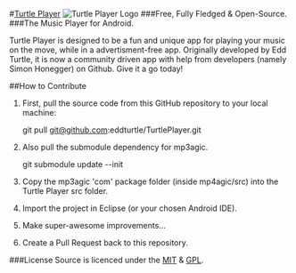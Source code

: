 #[Turtle Player](http://www.turtle-player.co.uk/ "Turtle Player")
![Turtle Player Logo][1]
###Free, Fully Fledged & Open-Source.
###The Music Player for Android.

Turtle Player is designed to be a fun and unique app for playing your music on the move, while in a advertisment-free app. Originally developed by Edd Turtle, it is now a community driven app with help from developers (namely Simon Honegger) on Github. Give it a go today!

##How to Contribute

1) First, pull the source code from this GitHub repository to your local machine:

    git pull git@github.com:eddturtle/TurtlePlayer.git

2) Also pull the submodule dependency for mp3agic.

    git submodule update --init

3) Copy the mp3agic 'com' package folder (inside mp4agic/src) into the Turtle Player src folder.

4) Import the project in Eclipse (or your chosen Android IDE).

5) Make super-awesome improvements...

6) Create a Pull Request back to this repository.

###License
Source is licenced under the [MIT](http://www.opensource.org/licenses/mit-license.php "MIT License") & [GPL](http://www.gnu.org/copyleft/gpl.html "General Public License").

  [1]: http://www.turtle-player.co.uk/img/small-logo.png